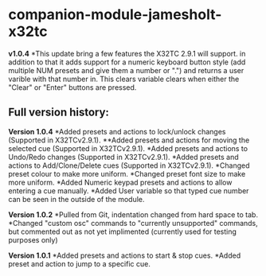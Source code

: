 # companion-module-jamesholt-x32tc

**v1.0.4**
*This update bring a few features the X32TC 2.9.1 will support.  in addition to that it adds support for a numeric keyboard button style (add multiple NUM presets and give them a number or ".") and returns a user varible with that number in.  This clears variable clears when either the "Clear" or "Enter" buttons are pressed.


## Full version history:
**Version 1.0.4**
	*Added presets and actions to lock/unlock changes (Supported in X32TCv2.9.1).
	**Added presets and actions for moving the selected cue (Supported in X32TCv2.9.1).
	*Added presets and actions to Undo/Redo changes (Supported in X32TCv2.9.1).
	*Added presets and actions to Add/Clone/Delete cues (Supported in X32TCv2.9.1).
	*Changed preset colour to make more uniform.
	*Changed preset font size to make more uniform.
	*Added Numeric keypad presets and actions to allow entering a cue manually.
	*Added User variable so that typed cue number can be seen in the outside of the module.

**Version 1.0.2**
	*Pulled from Git, indentation changed from hard space to tab.
	*Changed "custom osc" commands to "currently unsupported" commands, but commented out as not yet implimented (currently used for testing purposes only)

**Version 1.0.1**
	*Added presets and actions to start & stop cues.
	*Added preset and action to jump to a specific cue.

